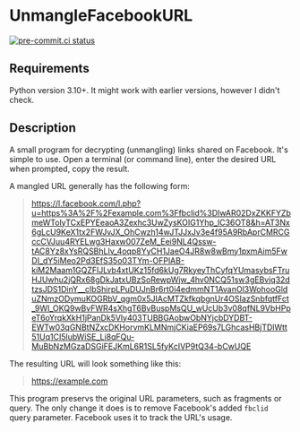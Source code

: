 # UnmangleFacebookURL
[![pre-commit.ci status](https://results.pre-commit.ci/badge/github/Solomon1732/unmangle-facebook-URL/master.svg)](https://results.pre-commit.ci/latest/github/Solomon1732/unmangle-facebook-URL/master)

## Requirements
Python version 3.10+. It might work with earlier versions, however I didn't check.

## Description

A small program for decrypting (unmangling) links shared on Facebook. It's simple to use. Open a terminal (or command line), enter the desired URL when prompted, copy the result.

A mangled URL generally has the following form:
> https://l.facebook.com/l.php?u=https%3A%2F%2Fexample.com%3Ffbclid%3DIwAR02DxZKKFYZbmeWTolyTCxEPYEeaoA3Zexhc3UwZysKOIG1Yhp_lC36OT8&h=AT3Nx6gLcU9KeX1tx2FWJvJX_OhCwzh14wJTJJxJv3e4f95A9RbAprCMRCGccCVJuu4RYELwg3Haxw007ZeM_Eei9NL4Qssw-tAC8Yz8xYsRQSBhLIv_4oqp8YyCH1JaeO4JR8w8wBmy1pxmAim5FwDI_dY5iMeo2Pd3EfS35o03TYm-OFPlAB-kiM2Maam1GQZFlJLvb4xtUKz15fd6kUg7RkyeyThCyfqYUmasybsFTruHJUwhu2jQRx68gDkJatxUBzSoRewpWjw_4hv0NCQ51sw3gEBvjq32dtzsJDS1DinY__clbShirpLPuDUJnBr6rt0i4edmmNT1AvanOl3WohooGlduZNmzODymuKOGRbV_qgm0x5JIAcMTZkfkqbgnUr4OSIazSnbfqtfFct_9WI_OKQ9wBvFWR4sXhgT6BvBuspMsQU_wUcUb3v08qfNL9VbHPpeT6oYrqkXkH1jPanDk5Vly403TUBBGAobwObNYjcbDYDBT-EWTw03qGNBtNZxcDKHorvmKLMNmjCKiaEP69s7LGhcasHBjTDlWtt51Uq1CI5lubWiSE_Li8qFQu-MuBbNzMGzaDSGiFEJKmL6R1SL5fyKcIVP9tQ34-bCwUQE

The resulting URL will look something like this:
> https://example.com

This program preservs the original URL parameters, such as fragments or query. The only change it does is to remove Facebook's added `fbclid` query parameter. Facebook uses it to track the URL's usage.
